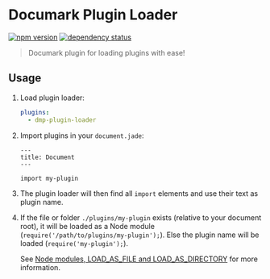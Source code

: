 # Documark Plugin Loader

[![npm version](https://badge.fury.io/js/dmp-plugin-loader.svg)](http://badge.fury.io/js/dmp-plugin-loader)
[![dependency status](https://david-dm.org/mauvm/dmp-plugin-loader.svg)](https://david-dm.org/mauvm)

> Documark plugin for loading plugins with ease!

## Usage

1. Load plugin loader:

	```yaml
	plugins:
	  - dmp-plugin-loader
	```

2. Import plugins in your `document.jade`:

	```jade
	---
	title: Document
	---

	import my-plugin
	```

3. The plugin loader will then find all `import` elements and use their text as plugin name.

4. If the file or folder `./plugins/my-plugin` exists (relative to your document root), it will be loaded as a Node module (`require('/path/to/plugins/my-plugin');`). Else the plugin name will be loaded (`require('my-plugin');`).

	See [Node modules, LOAD_AS_FILE and LOAD_AS_DIRECTORY][require-steps] for more information.

[require-steps]: http://nodejs.org/api/modules.html#modules_all_together
